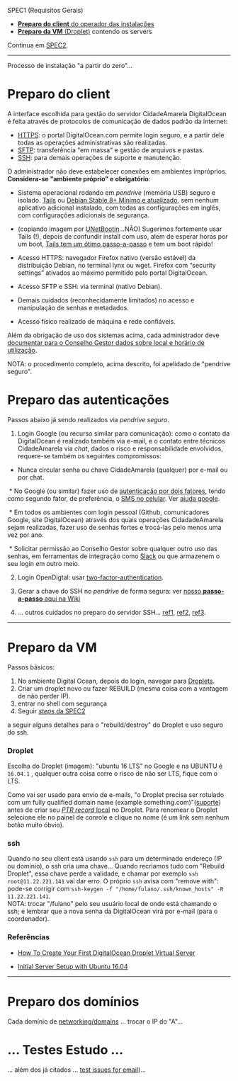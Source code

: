 SPEC1 (Requisitos Gerais)

* [**Preparo do client** do operador das instalações](#preparo-do-client)
* [**Preparo da VM** (Droplet)](#preparo-da-vm)  contendo os servers

Continua em [SPEC2](SPEC2_instalConfig.md).

----

Processo de instalação "a partir do zero"...

# Preparo do client #

A interface escolhida para gestão do servidor CidadeAmarela DigitalOcean é feita através de protocolos de comunicação de dados padrão da internet:
* [HTTPS](https://www.wikidata.org/wiki/Q44484): o portal DigitalOcean.com permite login seguro, e a partir dele todas as operações administrativas são realizadas.
* [SFTP](https://www.wikidata.org/wiki/Q1126823): transferência "em massa" e gestão de arquivos e pastas.
* [SSH](https://www.wikidata.org/wiki/Q170460): para demais operações de suporte e manutenção.

O administrador não deve estabelecer conexões em ambientes impróprios. **Considera-se "ambiente próprio" e obrigatório**: 

* Sistema operacional rodando em *pendrive* (memória USB) seguro e isolado. [Tails](https://tails.boum.org/index.pt.html) ou [Debian Stable 8+ Mínimo e atualizado](https://fixmynix.com/step-by-step-debian-minimal-install-guide), sem nenhum aplicativo adicional instalado, com todas as configurações em inglês, com configurações adicionais de segurança.

 * (copiando imagem por [UNetBootin](https://unetbootin.github.io/)...NÃO)  Sugerimos fortemente usar Tails (!), depois de confundir install com uso, alem de esperar horas por um boot, [Tails tem um ótimo passo-a-passo](https://tails.boum.org/install/os/index.pt.html) e tem um boot rápido!
   
* Acesso HTTPS: navegador Firefox nativo (versão estável) da distribuição Debian, no terminal lynx ou wget. Firefox com “security settings” ativados ao máximo permitido pelo portal DigitalOcean.

* Acesso SFTP e SSH: via terminal (nativo Debian). 

* Demais cuidados (reconhecidamente limitados) no acesso e manipulação de senhas e metadados.

* Acesso físico realizado de máquina e rede confiáveis.

Além da obrigação de uso dos sistemas acima, cada administrador deve [documentar para o Conselho Gestor dados sobre local e horário de utilização](https://github.com/CidadeAmarela/guia-config-servers/wiki/Planilhas-cidAmarela-HostAdmin-e-cidAmarela-RHponto).

NOTA: o procedimento completo, acima descrito, foi apelidado de "pendrive seguro".

# Preparo das autenticações #

Passos abaixo já sendo realizados via *pendrive seguro*.

 1. Login Google (ou recurso similar para comunicação): como o contato da DigitalOcean é realizado também via e-mail, e o contato entre técnicos CidadeAmarela via *chat*, dados o risco e responsabilidade envolvidos, requere-se também os seguintes compromissos:
 
  * Nunca circular senha ou chave CidadeAmarela (qualquer) por e-mail ou por chat.
  
  * No Google (ou similar) fazer uso de [autenticação por dois fatores](https://www.wikidata.org/wiki/Q17086335), tendo como segundo fator, de preferência, o [SMS no celular](https://www.wikidata.org/wiki/Q43024). Ver [ajuda google](https://myaccount.google.com/security/signinoptions/two-step-verification/enroll-welcome).
  
  * Em todos os ambientes com login pessoal (Github, comunicadores Google, site DigitalOcean) através dos quais operações CidadadeAmarela sejam realizadas, fazer uso de senhas fortes e trocá-las pelo menos uma vez por ano.
  
  * Solicitar permissão ao Conselho Gestor sobre qualquer outro uso das senhas, em ferramentas de integração como [Slack](http://slack.com) ou que armazenem o seu login em outro meio.

 2. Login OpenDigtal: usar [two-factor-authentication](https://www.digitalocean.com/company/blog/introducing-two-factor-authentication).

 3. Gerar a chave do SSH no *pendrive* de forma segura: ver [nosso **passo-a-passo** aqui na Wiki](https://github.com/CidadeAmarela/guia-config-servers/wiki/Criando-uma-chave-para-o-SSH)

 4. ... outros cuidados no preparo do servidor SSH... [ref1](https://www.digitalocean.com/community/tutorials/7-security-measures-to-protect-your-servers), [ref2](https://blog.butecopensource.org/configuracoes-do-openssh-que-podem-fazer-toda-a-diferenca/), [ref3](https://tails.boum.org/doc/about/warning/index.pt.html).
 
----

# Preparo da VM #
Passos básicos:
 1. No ambiente Digital Ocean, depois do login, navegar para [Droplets](https://cloud.digitalocean.com/droplets). 
 2. Criar um droplet novo ou fazer REBUILD (mesma coisa com a vantagem de não perder IP).
 3. entrar no shell com segurança
 4. Seguir [*steps* da SPEC2](SPEC2_instalConfig.md)

a seguir alguns detalhes para o "rebuild/destroy" do Droplet e uso seguro do ssh.

### Droplet
Escolha do Droplet (imagem): "ubuntu 16 LTS" no Google e na UBUNTU é `16.04.1` , qualquer outra coisa corre o risco de não ser LTS, fique com o LTS.

Como vai ser usado para envio de e-mails, "o Droplet precisa ser rotulado com um fully qualified domain name (example something.com)"([suporte](https://www.digitalocean.com/community/questions/how-do-i-setup-a-ptr-record?answer=26923)) antes de criar seu [*PTR  record* local](https://www.siteground.com/kb/what_is_a_ptr_record_and_how_to_add_one/) no Droplet. Para renomear o Droplet selecione ele no painel de conrole e clique no nome (é um link sem nenhum botão muito óbvio). 

### ssh

Quando no seu client está usando `ssh` para um determinado endereço (IP ou domínio), o ssh cria uma chave... Quando recriamos tudo com "Rebuild Droplet", essa chave perde a validade, e chamar por exemplo `ssh root@11.22.221.141` vai dar erro.
O próprio `ssh` avisa com "remove with": pode-se corrigir com `ssh-keygen -f "/home/fulano/.ssh/known_hosts" -R 11.22.221.141`. <br/>NOTA:  trocar "/fulano" pelo seu usuário local de onde está chamando o ssh; e lembrar que a nova  senha da DigitalOcean virá por e-mail (para o coordenador).

### Referências 

  * [How To Create Your First DigitalOcean Droplet Virtual Server](https://www.digitalocean.com/community/tutorials/how-to-create-your-first-digitalocean-droplet-virtual-server)

  * [Initial Server Setup with Ubuntu 16.04](https://www.digitalocean.com/community/tutorials/initial-server-setup-with-ubuntu-16-04)

------

# Preparo dos domínios #

Cada domínio de [networking/domains](https://cloud.digitalocean.com/networking/domains) ...  trocar o IP do "A"...

# ... Testes Estudo ...
... além dos já citados ... [test issues for email](https://github.com/tomav/docker-mailserver/issues/324))...


